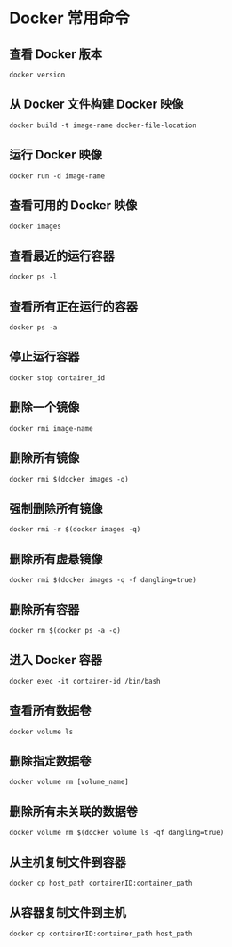 # Docker 常用命令

## 查看 Docker 版本

```
docker version
```

## 从 Docker 文件构建 Docker 映像

```
docker build -t image-name docker-file-location
```

## 运行 Docker 映像

```
docker run -d image-name
```

## 查看可用的 Docker 映像

```
docker images
```

## 查看最近的运行容器

```
docker ps -l
```

## 查看所有正在运行的容器

```
docker ps -a
```

## 停止运行容器

```
docker stop container_id
```

## 删除一个镜像

```
docker rmi image-name
```

## 删除所有镜像

```
docker rmi $(docker images -q)
```

## 强制删除所有镜像

```
docker rmi -r $(docker images -q)
```

## 删除所有虚悬镜像

```
docker rmi $(docker images -q -f dangling=true)
```

## 删除所有容器

```
docker rm $(docker ps -a -q)
```

## 进入 Docker 容器

```
docker exec -it container-id /bin/bash
```

## 查看所有数据卷

```
docker volume ls
```

## 删除指定数据卷

```
docker volume rm [volume_name]
```

## 删除所有未关联的数据卷

```
docker volume rm $(docker volume ls -qf dangling=true)
```

## 从主机复制文件到容器

```
docker cp host_path containerID:container_path
```

## 从容器复制文件到主机

```
docker cp containerID:container_path host_path
```

